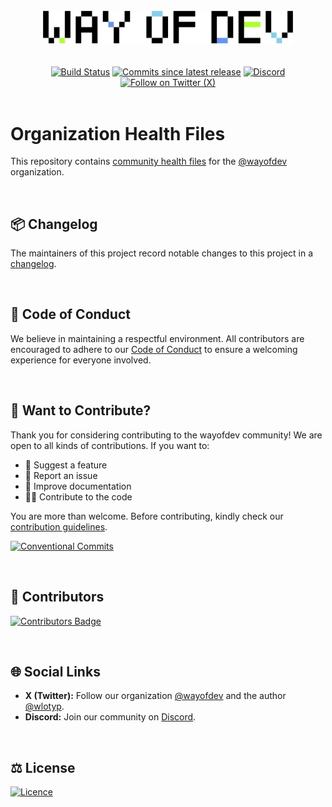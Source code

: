 <br>

<div align="center">
    <a href="https://wayof.dev" target="_blank">
        <picture>
            <source media="(prefers-color-scheme: dark)" srcset="https://raw.githubusercontent.com/wayofdev/.github/master/assets/logo.gh-dark-mode-only.png">
            <img width="400" src="https://raw.githubusercontent.com/wayofdev/.github/master/assets/logo.gh-light-mode-only.png" alt="WayOfDev Logo">
        </picture>
    </a>
</div>
<br>

<br>

<div align="center">
<a href="https://github.com/wayofdev/.github/actions" target="_blank"><img alt="Build Status" src="https://img.shields.io/endpoint.svg?url=https%3A%2F%2Factions-badge.atrox.dev%2Fwayofdev%2F.github%2Fbadge&style=flat-square"/></a>
<a href="https://github.com/wayofdev/.github" target="_blank"><img alt="Commits since latest release" src="https://img.shields.io/github/commits-since/wayofdev/.github/latest?style=flat-square"></a>
<a href="https://discord.gg/CE3TcCC5vr" target="_blank"><img alt="Discord" src="https://img.shields.io/discord/1228506758562058391?style=flat-square&logo=discord&labelColor=7289d9&logoColor=white&color=39456d"></a>
<a href="https://x.com/intent/follow?screen_name=wayofdev" target="_blank"><img alt="Follow on Twitter (X)" src="https://img.shields.io/badge/-Follow-black?style=flat-square&logo=X"></a>
</div>

<br>

# Organization Health Files

This repository contains [community health files](https://docs.github.com/en/communities/setting-up-your-project-for-healthy-contributions/creating-a-default-community-health-file) for the [@wayofdev](https://github.com/wayofdev) organization.

<br>

## 📦 Changelog

The maintainers of this project record notable changes to this project in a [changelog](./CHANGELOG.md).

<br>

## 🤝 Code of Conduct

We believe in maintaining a respectful environment. All contributors are encouraged to adhere to our [Code of Conduct](./.github/CODE_OF_CONDUCT.md) to ensure a welcoming experience for everyone involved.

<br>

## 🙌 Want to Contribute?

Thank you for considering contributing to the wayofdev community! We are open to all kinds of contributions. If you want to:

- 🤔 Suggest a feature
- 🐛 Report an issue
- 📖 Improve documentation
- 👨‍💻 Contribute to the code

You are more than welcome. Before contributing, kindly check our [contribution guidelines](.github/CONTRIBUTING.md).

[![Conventional Commits](https://img.shields.io/badge/Conventional%20Commits-1.0.0-yellow.svg?style=for-the-badge)](https://conventionalcommits.org)

<br>

## 🫡 Contributors

[![Contributors Badge](https://img.shields.io/github/contributors-anon/wayofdev/.github?style=for-the-badge)](https://github.com/wayofdev/.github/graphs/contributors)

<br>

## 🌐 Social Links

- **X (Twitter):** Follow our organization [@wayofdev](https://x.com/intent/follow?screen_name=wayofdev) and the author [@wlotyp](https://x.com/intent/follow?screen_name=wlotyp).
- **Discord:** Join our community on [Discord](https://discord.gg/CE3TcCC5vr).

<br>

## ⚖️ License

[![Licence](https://img.shields.io/github/license/wayofdev/.github?style=for-the-badge&color=blue)](./LICENSE.md)

<br>
